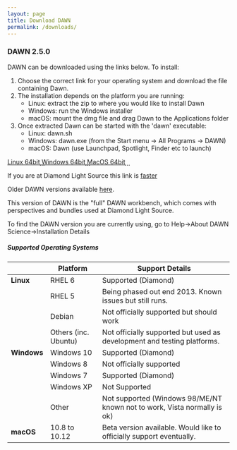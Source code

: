 ```yaml
---
layout: page
title: Download DAWN
permalink: /downloads/
---
```

### DAWN 2.5.0

DAWN can be downloaded using the links below. To install:

1. Choose the correct link for your operating system and download the file containing Dawn.
2. The installation depends on the platform you are running:
    * Linux: extract the zip to where you would like to install Dawn
    * Windows: run the Windows installer
    * macOS: mount the dmg file and drag Dawn to the Applications folder
3. Once extracted Dawn can be started with the 'dawn' executable:
    * Linux: dawn.sh
    * Windows: dawn.exe (from the Start menu &rarr; All Programs &rarr; DAWN)
    * macOS: Dawn (use Launchpad, Spotlight, Finder etc to launch)

<div class="row center">
        <a href="http://opengda.org/DawnDiamond/2.5/downloads/builds-release/DawnDiamond-2.5.0.v20170612-1332-linux64.zip" class="btn-large waves-effect" onclick="trackOutboundLink('http://opengda.org/DawnDiamond/2.5/downloads/builds-release/DawnDiamond-2.5.0.v20170612-1332-linux64.zip'); return false;">
        	Linux 64bit<i class="material-icons right">&#xE2C4;</i>
        </a>
        <a href="http://opengda.org/DawnDiamond/2.5/downloads/builds-release/DawnDiamond-2.5.0.v20170612-1332-windows64.exe" class="btn-large waves-effect" onclick="trackOutboundLink('http://opengda.org/DawnDiamond/2.5/downloads/builds-release/DawnDiamond-2.5.0.v20170612-1332-windows64.exe'); return false;">
        	Windows 64bit<i class="material-icons right">&#xE2C4;</i>
        </a>
        <a href="http://opengda.org/DawnDiamond/2.5/downloads/builds-release/DawnDiamond-2.5.0.v20170612-1332-mac64.dmg" class="btn-large waves-effect" onclick="trackOutboundLink('http://opengda.org/DawnDiamond/2.5/downloads/builds-release/DawnDiamond-2.5.0.v20170612-1332-mac64.dmg');  return false;">
        	MacOS 64bit<i class="material-icons right">&#xE2C4;</i>
        </a>
</div>

If you are at Diamond Light Source this link is [faster](http://dawn.diamond.ac.uk/DawnDiamond/2.5/downloads/builds-release/)

Older DAWN versions available [here](http://opengda.org/DawnDiamond/).

This version of DAWN is the "full" DAWN workbench, which comes with perspectives and bundles used at Diamond Light Source.

To find the DAWN version you are currently using, go to Help&rarr;About DAWN Science&rarr;Installation Details

##### Supported Operating Systems

|               | Platform             | Support Details                                                          |
|---------------|----------------------|--------------------------------------------------------------------------|
| **Linux**     | RHEL 6               | Supported (Diamond)                                                      |
|               | RHEL 5               | Being phased out end 2013. Known issues but still runs.                  |
|               | Debian               | Not officially supported but should work                                 |
|               | Others (inc. Ubuntu) | Not officially supported but used as development and testing platforms.  |
| **Windows**   | Windows 10           | Supported (Diamond)                                                      |
|               | Windows 8            | Not officially supported                                                 |
|               | Windows 7            | Supported (Diamond)                                                      |
|               | Windows XP           | Not Supported                                                            |
|               | Other                | Not supported (Windows 98/ME/NT known not to work, Vista normally is ok) |
| **macOS**     | 10.8 to 10.12        | Beta version available. Would like to officially support eventually.     |

